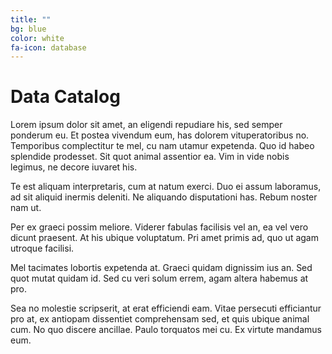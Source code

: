 ```yaml
---
title: ""
bg: blue
color: white
fa-icon: database
---
```


# Data Catalog

Lorem ipsum dolor sit amet, an eligendi repudiare his, sed semper ponderum eu. Et postea vivendum eum, has dolorem vituperatoribus no. Temporibus complectitur te mel, cu nam utamur expetenda. Quo id habeo splendide prodesset. Sit quot animal assentior ea. Vim in vide nobis legimus, ne decore iuvaret his.

Te est aliquam interpretaris, cum at natum exerci. Duo ei assum laboramus, ad sit aliquid inermis deleniti. Ne aliquando disputationi has. Rebum noster nam ut.

Per ex graeci possim meliore. Viderer fabulas facilisis vel an, ea vel vero dicunt praesent. At his ubique voluptatum. Pri amet primis ad, quo ut agam utroque facilisi.

Mel tacimates lobortis expetenda at. Graeci quidam dignissim ius an. Sed quot mutat quidam id. Sed cu veri solum errem, agam altera habemus at pro.

Sea no molestie scripserit, at erat efficiendi eam. Vitae persecuti efficiantur pro at, ex antiopam dissentiet comprehensam sed, et quis ubique animal cum. No quo discere ancillae. Paulo torquatos mei cu. Ex virtute mandamus eum.
